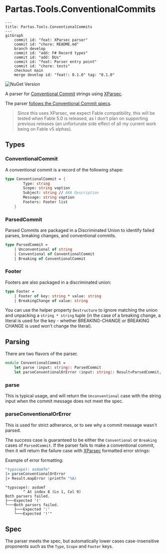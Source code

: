 # Partas.Tools.ConventionalCommits

```mermaid
---
title: Partas.Tools.ConventionalCommits
---
gitGraph
    commit id: "feat: XParsec parser"
    commit id: "chore: README.md"
    branch develop
    commit id: "add: F# Record types"
    commit id: "add: DUs"
    commit id: "feat: Parser entry point"
    commit id: "chore: tests"
    checkout main
    merge develop id: "feat!: 0.1.0" tag: "0.1.0"
```

![NuGet Version](https://img.shields.io/nuget/v/Partas.Tools.ConventionalCommits?style=flat)

A parser for [Conventional Commit][Conventional Commit Spec] strings using [XParsec].

The parser [follows the Conventional Commit specs][Conventional Commit Spec].

> Since this uses XParsec, we expect Fable compatibility, this will be tested
> when Fable 5.0 is released, as I don't plan on supporting previous releases (an unfortunate side effect of all my current work being on Fable v5 alphas).

## Types

### ConventionalCommit

A conventional commit is a record of the following shape:

```fsharp
type ConventionalCommit = {
        Type: string
        Scope: string voption
        Subject: string // AKA Description
        Message: string voption
        Footers: Footer list
    }
```

### ParsedCommit

Parsed Commits are packaged in a Discriminated Union to identify failed parses, breaking changes, and conventional commits.

```fsharp
type ParsedCommit =
    | Unconventional of string
    | Conventional of ConventionalCommit
    | Breaking of ConventionalCommit
```

### Footer

Footers are also packaged in a discriminated union:

```fsharp
type Footer =
    | Footer of key: string * value: string
    | BreakingChange of value: string
```

You can use the helper property `Destructure` to ignore matching the union and unpacking a `string * string` tuple (in the case of a breaking change, a literal is used for the key - whether BREAKING-CHANGE or BREAKING CHANGE is used won't change the literal).

## Parsing

There are two flavors of the parser.

```fsharp
module ConventionalCommit =
    let parse (input: string): ParsedCommit
    let parseConventionalOrError (input: string): Result<ParsedCommit, string>
```

### parse

This is typical usage, and will return the `Unconventional` case with the string input when the commit message does not meet the spec.

### parseConventionalOrError

This is used for strict adherance, or to see why a commit message wasn't parsed.

The success case is guaranteed to be either the `Conventional` or `Breaking` cases of `ParsedCommit`. If the parser fails to make a conventional commit, then it will return the failure case with [XParsec] formatted error strings:

Example of error formatting:
```fsharp
"typscope): asdomfe"
|> parseConventionalOrError
|> Result.mapError (printfn "%A)
```
```ansi
"typscope): asdomf
        ^ At index 8 (Ln 1, Col 9)
Both parsers failed.
├───Expected '('
└───Both parsers failed.
    ├───Expected ':'
    └───Expected '!'"
```

## Spec

The parser meets the spec, but automatically lower cases case-insensitive proponents such as the `Type`, `Scope` and `Footer` keys.

[XParsec]: https://github.com/roboz0r/XParsec "GitHub XParsec"
[Conventional Commit Spec]: https://www.conventionalcommits.org/en/v1.0.0/#specification

